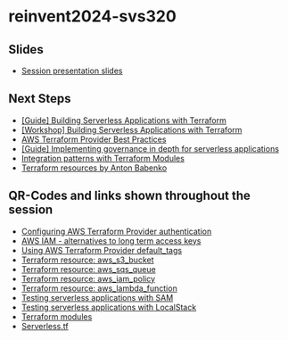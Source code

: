 # reinvent2024-svs320

## Slides
* [Session presentation slides](TBD)

## Next Steps
* [[Guide] Building Serverless Applications with Terraform](https://serverlessland.com/content/guides/building-serverless-applications-with-terraform/01-introduction)
* [[Workshop] Building Serverless Applications with Terraform](https://catalog.us-east-1.prod.workshops.aws/workshops/15e690e4-c067-45e9-a72e-dfef1c3678a0/en-US)
* [AWS Terraform Provider Best Practices](https://docs.aws.amazon.com/prescriptive-guidance/latest/terraform-aws-provider-best-practices/introduction.html)
* [[Guide] Implementing governance in depth for serverless applications](https://serverlessland.com/content/service/lambda/guides/governance/1-introduction)
* [Integration patterns with Terraform Modules](https://serverlessland.com/patterns?framework=Terraform+%28with+modules%29)
* [Terraform resources by Anton Babenko](https://github.com/antonbabenko/terraform-aws-devops)

## QR-Codes and links shown throughout the session
* [Configuring AWS Terraform Provider authentication](https://registry.terraform.io/providers/hashicorp/aws/latest/docs#authentication-and-configuration)
* [AWS IAM - alternatives to long term access keys](https://docs.aws.amazon.com/IAM/latest/UserGuide/security-creds.html#sec-alternatives-to-long-term-access-keys)
* [Using AWS Terraform Provider default_tags](https://registry.terraform.io/providers/hashicorp/aws/latest/docs#default_tags)
* [Terraform resource: aws_s3_bucket](https://registry.terraform.io/providers/hashicorp/aws/latest/docs/resources/s3_bucket)
* [Terraform resource: aws_sqs_queue](https://registry.terraform.io/providers/hashicorp/aws/latest/docs/resources/sqs_queue)
* [Terraform resource: aws_iam_policy](https://registry.terraform.io/providers/hashicorp/aws/latest/docs/resources/iam_policy)
* [Terraform resource: aws_lambda_function](https://registry.terraform.io/providers/hashicorp/aws/latest/docs/resources/lambda_function)
* [Testing serverless applications with SAM](https://aws.amazon.com/blogs/compute/aws-sam-support-for-hashicorp-terraform-now-generally-available)
* [Testing serverless applications with LocalStack](https://www.youtube.com/live/2QYlxx13j5A)
* [Terraform modules](https://developer.hashicorp.com/terraform/language/modules)
* [Serverless.tf](https://serverless.tf)





